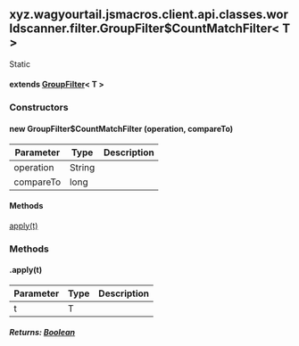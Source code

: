 

xyz.wagyourtail.jsmacros.client.api.classes.worldscanner.filter.GroupFilter$CountMatchFilter< T >
-------------------------------------------------------------------------------------------------

Static
#### extends [GroupFilter](1.9.2/xyz/wagyourtail/jsmacros/client/api/classes/worldscanner/filter/GroupFilter.html)< T >

### Constructors

#### new GroupFilter$CountMatchFilter (operation, compareTo)

| Parameter | Type | Description |
|---|---|---|
| operation | String |  |
| compareTo | long |  |



#### Methods

[apply(t)](#apply-T-)



### Methods

#### .apply(t)

| Parameter | Type | Description |
|---|---|---|
| t | T |  |

##### Returns: [Boolean](https://docs.oracle.com/javase/8/docs/api/index.html?java/lang/Boolean.html)




